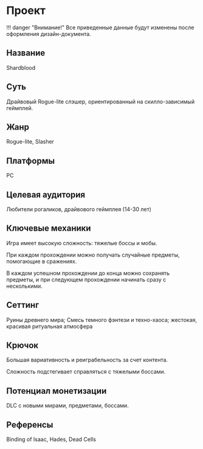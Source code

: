 # Проект

!!! danger "Внимание!"
	Все приведенные данные будут изменены после оформления дизайн-документа.

## Название

Shardblood

## Суть

Драйвовый Rogue-lite слэшер, ориентированный на скилло-зависимый геймплей.

## Жанр

Rogue-lite, Slasher

## Платформы

PC

## Целевая аудитория

Любители рогаликов, драйвового геймплея (14-30 лет)

## Ключевые механики

Игра имеет высокую сложность: тяжелые боссы и мобы.

При каждом прохождении можно получать случайные предметы, помогающие в сражениях.

В каждом успешном прохождении до конца можно сохранять предметы, и при следующем прохождении начинать сразу с несколькими.

## Сеттинг

Руины древнего мира; Смесь темного фэнтези и техно-хаоса; жестокая, красивая ритуальная атмосфера

## Крючок

Большая вариативность и реиграбельность за счет контента.

Сложность подстегивает справляться с тяжелыми боссами.

## Потенциал монетизации

DLC с новыми мирами, предметами, боссами.

## Референсы

Binding of Isaac, Hades, Dead Cells